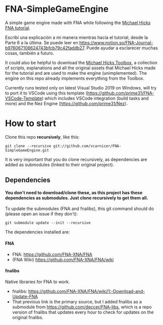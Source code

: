 # FNA-SimpleGameEngine
A simple game engine made with FNA while following the [Michael Hicks FNA tutorial](https://www.youtube.com/playlist?list=PL3wErD7ZIp_DtsTKoouVCxu81UQkI9VZL).

Escribí una explicación a mi manera mientras hacía el tutorial, desde la Parte 6 a la última. Se puede leer en https://www.notion.so/FNA-Journal-b976067108624743bfcb79c42faddb27. Puede ayudar a esclarecer muchas cosas, también a futuro.

It could also be helpful to download the [Michael Hicks Toolbox](https://www.dropbox.com/s/byhp6e4eq40htfc/Michael%20Hicks%20Toolbox.zip?dl=0), a collection of scripts, 
explanations and all the original assets that Michael Hicks made for the tutorial and are used to make the engine (unimplemented). The engine on this repo already implements everything from the Toolbox.

Currently runs tested only on latest Visual Studio 2019 on Windows, will try to port it to VSCode using this template (https://github.com/prime31/FNA-VSCode-Template) which includes VSCode integration (build tasks and more) and the Nez Engine (https://github.com/prime31/Nez).


# How to start
Clone this repo **recursively**, like this:
```
git clone --recursive git://github.com/vcarnicer/FNA-SimpleGameEngine.git
```

It is very important that you do clone recursively, as dependencies are added as submodules (linked to their original project).

## Dependencies
#### You don't need to download/clone these, as this project has these dependencies as submodules. Just clone recursively to get them all.

To update the submodules (FNA and fnalibs), this git command should do (please open an issue if they don't):

```
git submodule update --init --recursive
```

The dependencies installed are:
#### FNA
- FNA: https://github.com/FNA-XNA/FNA
- (FNA Wiki) https://github.com/FNA-XNA/FNA/wiki

#### fnalibs
Native libraries for FNA to work.
- fnalibs: https://github.com/FNA-XNA/FNA/wiki/1:-Download-and-Update-FNA
- That previous link is the primary source, but I added fnalibs as a submodule from https://github.com/deccer/FNA-libs, which is a repo version of fnalibs that updates every hour to check for updates on the original fnalibs.

